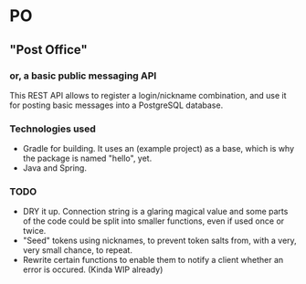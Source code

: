 # PO
## "Post Office"
### or, a basic public messaging API

This REST API allows to register a login/nickname combination, and use it for posting basic messages into a PostgreSQL database.

### Technologies used

* Gradle for building. It uses an (example project) as a base, which is why the package is named "hello", yet.
* Java and Spring.

### TODO

* DRY it up. Connection string is a glaring magical value and some parts of the code could be split into smaller functions, even if used once or twice.
* "Seed" tokens using nicknames, to prevent token salts from, with a very, very small chance, to repeat.
* Rewrite certain functions to enable them to notify a client whether an error is occured. (Kinda WIP already)